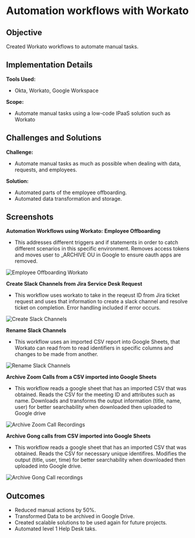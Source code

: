 # Automation workflows with Workato

## Objective
Created Workato workflows to automate manual tasks.

## Implementation Details
**Tools Used:** 
- Okta, Workato, Google Workspace

**Scope:** 
- Automate manual tasks using a low-code IPaaS solution such as Workato

## Challenges and Solutions
**Challenge:** 
- Automate manual tasks as much as possible when dealing with data, requests, and employees.

**Solution:** 
- Automated parts of the employee offboarding.
- Automated data transformation and storage.

## Screenshots
**Automation Workflows using Workato:**
**Employee Offboarding**
- This addresses different triggers and if statements in order to catch different scenarios in this specific environment. Removes access tokens and moves user to _ARCHIVE OU in Google to ensure oauth apps are removed.

![Employee Offboarding Workato](Images_Automation/workato-employee-offboarding.png)

**Create Slack Channels from Jira Service Desk Request**
- This workflow uses workato to take in the reqeust ID from Jira ticket request and uses that information to create a slack channel and resolve ticket on completion. Error handling included if error occurs.

![Create Slack Channels](Images_Automation/automation-create-slack-channels.png)

**Rename Slack Channels**
- This workflow uses an imported CSV report into Google Sheets, that Workato can read from to read identifiers in specific columns and changes to be made from another.

![Rename Slack Channels](Images_Automation/automation-slack-channel-rename.png)

**Archive Zoom Calls from a CSV imported into Google Sheets**
- This workflow reads a google sheet that has an imported CSV that was obtained. Reads the CSV for the meeting ID and attributes such as name. Downloads and transforms the output information (title, name, user) for better searchability when downloaded then uploaded to Google drive

![Archive Zoom Call Recordings](Images_Automation/automation-archive-zoom-calls.png)

**Archive Gong calls from CSV imported into Google Sheets**
- This workflow reads a google sheet that has an imported CSV that was obtained. Reads the CSV for necessary unique identifires. Modifies the output (title, user, time) for better searchability when downloaded then uploaded into Google drive.

![Archive Gong Call recordings](Images_Automation/automation-archive-gong-calls.png)

## Outcomes
- Reduced manual actions by 50%.
- Transformed Data to be archived in Google Drive.
- Created scalable solutions to be used again for future projects.
- Automated level 1 Help Desk taks.